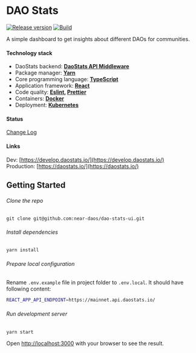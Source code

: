 # DAO Stats

[![Release version](https://img.shields.io/github/v/release/near-daos/dao-stats-ui)](https://github.com/near-daos/dao-stats-ui/releases/)
[![Build](https://github.com/near-daos/dao-stats-ui/actions/workflows/build-deploy.yaml/badge.svg)](https://github.com/near-daos/dao-stats-ui/actions/workflows/build-deploy.yaml)

A simple dashboard to get insights about different DAOs for communities.

#### Technology stack

- DaoStats backend: **[DaoStats API Middleware](https://github.com/near-daos/dao-stats-api)**
- Package manager: **[Yarn](https://yarnpkg.com/)**
- Core programming language: **[TypeScript](https://www.typescriptlang.org/)**
- Application framework: **[React](https://reactjs.org/)**
- Code quality: **[Eslint](https://eslint.org/), [Prettier](https://prettier.io/)**
- Containers: **[Docker](https://www.docker.com/)**
- Deployment: **[Kubernetes](https://kubernetes.io/)**

#### Status

[Change Log](https://github.com/near-daos/dao-stats--ui/releases/latest)

#### Links

Dev: [https://develop.daostats.io/](https://develop.daostats.io/)  
Production: [https://daostats.io/](https://daostats.io/)

## Getting Started

###### Clone the repo

```
git clone git@github.com:near-daos/dao-stats-ui.git
```

###### Install dependencies

```bash
yarn install
```

###### Prepare local configuration

Rename `.env.example` file in project folder to `.env.local`. It should have following content:

```bash
REACT_APP_API_ENDPOINT=https://mainnet.api.daostats.io/
```

###### Run development server

```bash
yarn start
```

Open [http://localhost:3000](http://localhost:3000) with your browser to see the result.
